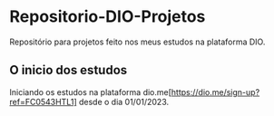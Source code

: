 # Repositorio-DIO-Projetos
 Repositório para projetos feito nos meus estudos na plataforma DIO.

## O inicio dos estudos
 Iniciando os estudos na plataforma dio.me[https://dio.me/sign-up?ref=FC0543HTL1] desde o dia 01/01/2023.